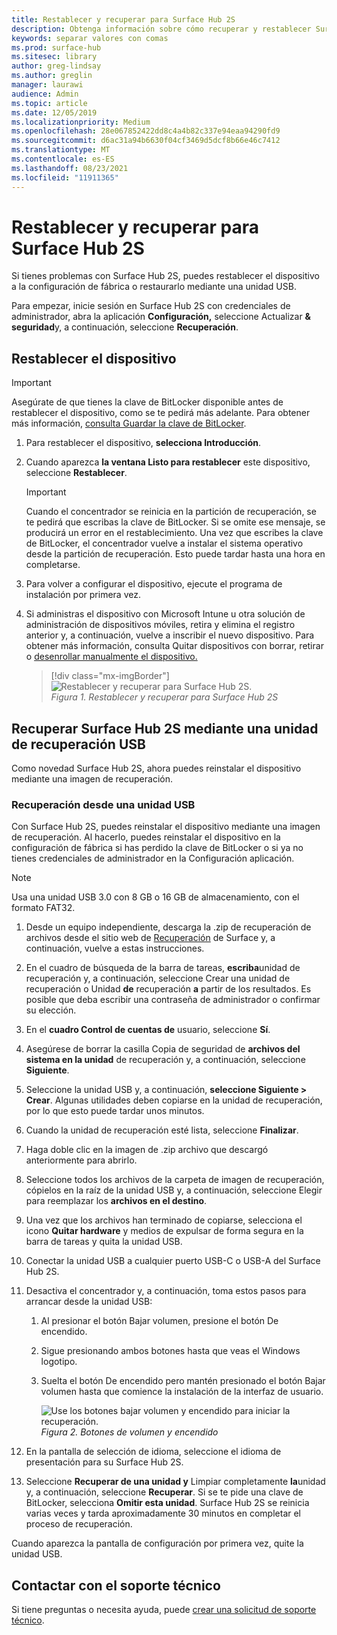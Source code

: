 ```yaml
---
title: Restablecer y recuperar para Surface Hub 2S
description: Obtenga información sobre cómo recuperar y restablecer Surface Hub 2S.
keywords: separar valores con comas
ms.prod: surface-hub
ms.sitesec: library
author: greg-lindsay
ms.author: greglin
manager: laurawi
audience: Admin
ms.topic: article
ms.date: 12/05/2019
ms.localizationpriority: Medium
ms.openlocfilehash: 28e067852422dd8c4a4b82c337e94eaa94290fd9
ms.sourcegitcommit: d6ac31a94b6630f04cf3469d5dcf8b66e46c7412
ms.translationtype: MT
ms.contentlocale: es-ES
ms.lasthandoff: 08/23/2021
ms.locfileid: "11911365"
---
```

# <a name="reset-and-recovery-for-surface-hub-2s"></a>Restablecer y recuperar para Surface Hub 2S

Si tienes problemas con Surface Hub 2S, puedes restablecer el dispositivo a la configuración de fábrica o restaurarlo mediante una unidad USB.

Para empezar, inicie sesión en Surface Hub 2S con credenciales de administrador, abra la aplicación **Configuración,** seleccione Actualizar **& seguridad**y, a continuación, seleccione **Recuperación**.

## <a name="reset-the-device"></a>Restablecer el dispositivo

   > [!IMPORTANT]
   > Asegúrate de que tienes la clave de BitLocker disponible antes de restablecer el dispositivo, como se te pedirá más adelante. Para obtener más información, [consulta Guardar la clave de BitLocker](save-bitlocker-key-surface-hub.md).

1. Para restablecer el dispositivo, **selecciona Introducción**.

2. Cuando aparezca **la ventana Listo para restablecer** este dispositivo, seleccione **Restablecer**. 
  
   > [!IMPORTANT]
   > Cuando el concentrador se reinicia en la partición de recuperación, se te pedirá que escribas la clave de BitLocker. Si se omite ese mensaje, se producirá un error en el restablecimiento. Una vez que escribes la clave de BitLocker, el concentrador vuelve a instalar el sistema operativo desde la partición de recuperación. Esto puede tardar hasta una hora en completarse.
  
3. Para volver a configurar el dispositivo, ejecute el programa de instalación por primera vez.

4. Si administras el dispositivo con Microsoft Intune u otra solución de administración de dispositivos móviles, retira y elimina el registro anterior y, a continuación, vuelve a inscribir el nuevo dispositivo. Para obtener más información, consulta Quitar dispositivos con borrar, retirar o [desenrollar manualmente el dispositivo.](https://docs.microsoft.com/intune/devices-wipe)

   > [!div class="mx-imgBorder"]
   > ![*Restablecer y recuperar para Surface Hub 2S*.](images/sh2-reset.png)
   <br/>*Figura 1. Restablecer y recuperar para Surface Hub 2S* 

## <a name="recover-surface-hub-2s-by-using-a-usb-recovery-drive"></a>Recuperar Surface Hub 2S mediante una unidad de recuperación USB

Como novedad Surface Hub 2S, ahora puedes reinstalar el dispositivo mediante una imagen de recuperación.

### <a name="recovery-from-a-usb-drive"></a>Recuperación desde una unidad USB

Con Surface Hub 2S, puedes reinstalar el dispositivo mediante una imagen de recuperación. Al hacerlo, puedes reinstalar el dispositivo en la configuración de fábrica si has perdido la clave de BitLocker o si ya no tienes credenciales de administrador en la Configuración aplicación.

>[!NOTE]
>Usa una unidad USB 3.0 con 8 GB o 16 GB de almacenamiento, con el formato FAT32.

1. Desde un equipo independiente, descarga la .zip de recuperación de archivos desde el sitio web de [Recuperación](https://support.microsoft.com/surfacerecoveryimage?devicetype=surfacehub2s) de Surface y, a continuación, vuelve a estas instrucciones. 

1. En el cuadro de búsqueda de la barra de tareas, **escriba**unidad de recuperación y, a continuación, seleccione Crear una unidad de recuperación o Unidad **de** recuperación **a** partir de los resultados. Es posible que deba escribir una contraseña de administrador o confirmar su elección.

1. En el **cuadro Control de cuentas de** usuario, seleccione **Sí**.

1. Asegúrese de borrar la casilla Copia de seguridad de **archivos del sistema en la unidad** de recuperación y, a continuación, seleccione **Siguiente**.

1. Seleccione la unidad USB y, a continuación, **seleccione Siguiente > Crear**.  Algunas utilidades deben copiarse en la unidad de recuperación, por lo que esto puede tardar unos minutos.

1. Cuando la unidad de recuperación esté lista, seleccione **Finalizar**.

1. Haga doble clic en la imagen de .zip archivo que descargó anteriormente para abrirlo.

1. Seleccione todos los archivos de la carpeta de imagen de recuperación, cópielos en la raíz de la unidad USB y, a continuación, seleccione Elegir para reemplazar los **archivos en el destino**.

1. Una vez que los archivos han terminado de copiarse, selecciona el icono **Quitar hardware** y medios de expulsar de forma segura en la barra de tareas y quita la unidad USB.

1. Conectar la unidad USB a cualquier puerto USB-C o USB-A del Surface Hub 2S.

1. Desactiva el concentrador y, a continuación, toma estos pasos para arrancar desde la unidad USB:

   1. Al presionar el botón Bajar volumen, presione el botón De encendido.
   1. Sigue presionando ambos botones hasta que veas el Windows logotipo.
   1. Suelta el botón De encendido pero mantén presionado el botón Bajar volumen hasta que comience la instalación de la interfaz de usuario.

      ![*Use los botones bajar volumen y encendido para iniciar la recuperación*.](images/sh2-keypad.png)
      <br>*Figura 2. Botones de volumen y encendido*

1. En la pantalla de selección de idioma, seleccione el idioma de presentación para su Surface Hub 2S.

1. Seleccione **Recuperar de una unidad y** Limpiar completamente **la**unidad y, a continuación, seleccione **Recuperar**. Si se te pide una clave de BitLocker, selecciona **Omitir esta unidad**. Surface Hub 2S se reinicia varias veces y tarda aproximadamente 30 minutos en completar el proceso de recuperación.

Cuando aparezca la pantalla de configuración por primera vez, quite la unidad USB.

## <a name="contact-support"></a>Contactar con el soporte técnico

Si tiene preguntas o necesita ayuda, puede [crear una solicitud de soporte técnico](https://support.microsoft.com/supportforbusiness/productselection).
